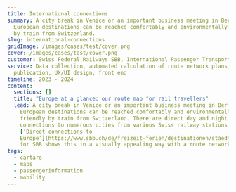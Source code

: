 ```yaml
---
title: International connections
summary: A city break in Venice or an important business meeting in Berlin? Many
  European destinations can be reached comfortably and environmentally friendly
  by train from Switzerland.
slug: international-connections
gridImage: /images/cases/test/cover.png
cover: /images/cases/test/cover.png
customer: Swiss Federal Railways SBB, International Passenger Transport
service: Data collection, automated calculation of route network plans, map
  publication, UX/UI design, front end
timeline: 2023 - 2024
content:
  sections: []
  title: "Europe at a glance: our route map for rail travellers"
  lead: A city break in Venice or an important business meeting in Berlin? Many
    European destinations can be reached comfortably and environmentally
    friendly by train from Switzerland. There are direct day and night
    connections to numerous cities from various Swiss railway stations. Our map
    [‘Direct connections to
    Europe’](https://www.sbb.ch/de/freizeit-ferien/destinationen/staedte-laender-europa.html)
    for SBB shows this in a visually appealing way with a route network map.
tags:
  - cartaro
  - maps
  - passengerinformation
  - mobility
---
```

